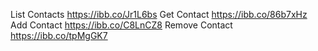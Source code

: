 List Contacts
https://ibb.co/Jr1L6bs
Get Contact
https://ibb.co/86b7xHz
Add Contact
https://ibb.co/C8LnCZ8
Remove Contact
https://ibb.co/tpMgGK7
